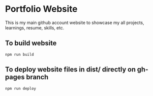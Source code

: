 # Portfolio Website
This is my main github account website to showcase my all projects, learnings, resume, skills, etc.

## To build website

```npm run build```

## To deploy website files in dist/ directly on gh-pages branch

```npm run deploy```
